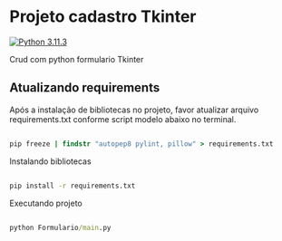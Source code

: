 # Projeto cadastro Tkinter

[![Python 3.11.3](https://img.shields.io/badge/python-3.11.3-green.svg)](https://www.python.org/downloads/release/python-3113/)

Crud com python formulario Tkinter

## Atualizando requirements

Após a instalação de bibliotecas no projeto, favor atualizar arquivo requirements.txt conforme script modelo abaixo no terminal.

```cmd

pip freeze | findstr "autopep8 pylint, pillow" > requirements.txt

```

Instalando bibliotecas

```cmd

pip install -r requirements.txt

```

Executando projeto

```cmd

python Formulario/main.py

```

